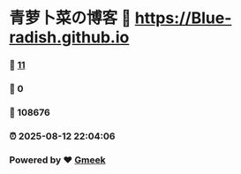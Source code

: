 # 青萝卜菜の博客 :link: https://Blue-radish.github.io 
### :page_facing_up: [11](https://Blue-radish.github.io/tag.html) 
### :speech_balloon: 0 
### :hibiscus: 108676 
### :alarm_clock: 2025-08-12 22:04:06 
### Powered by :heart: [Gmeek](https://github.com/Meekdai/Gmeek)
